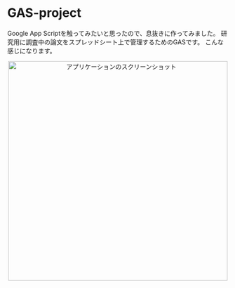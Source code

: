 # GAS-project

Google App Scriptを触ってみたいと思ったので、息抜きに作ってみました。
研究用に調査中の論文をスプレッドシート上で管理するためのGASです。
こんな感じになります。

<p align="center">
  <img src="images/GASイメージ.png" width="500" alt="アプリケーションのスクリーンショット">
</p>
